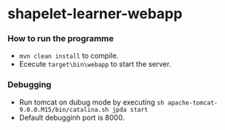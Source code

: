 shapelet-learner-webapp
=================================
### How to run the programme
- `mvn clean install` to compile.
- Ececute `target\bin\webapp` to start the server.

### Debugging
- Run tomcat on dubug mode by executing `sh apache-tomcat-9.0.0.M15/bin/catalina.sh jpda start`
- Default debugginh port is 8000.

